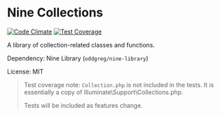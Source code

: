 # Nine Collections

[![Code Climate](https://codeclimate.com/github/OddGreg/NineCollections/badges/gpa.svg)](https://codeclimate.com/github/OddGreg/NineCollections)
[![Test Coverage](https://codeclimate.com/github/OddGreg/NineCollections/badges/coverage.svg)](https://codeclimate.com/github/OddGreg/NineCollections/coverage)

A library of collection-related classes and functions.

Dependency: Nine Library (`oddgreg/nine-library`)

License: MIT

> Test coverage note: `Collection.php` is not included in the tests. It is essentially a copy of Illuminate\Support\Collections.php.
>
> Tests will be included as features change.
